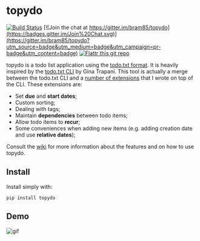 topydo
======

[![Build Status](https://travis-ci.org/bram85/topydo.svg?branch=stable)](https://travis-ci.org/bram85/topydo) [![Join the chat at https://gitter.im/bram85/topydo](https://badges.gitter.im/Join%20Chat.svg)](https://gitter.im/bram85/topydo?utm_source=badge&utm_medium=badge&utm_campaign=pr-badge&utm_content=badge) [![Flattr this git repo](http://api.flattr.com/button/flattr-badge-large.png)](https://flattr.com/submit/auto?user_id=bram85&url=https://github.com/bram85/topydo&title=topydo&language=&tags=github&category=software) 

topydo is a todo list application using the [todo.txt format][1]. It is heavily
inspired by the [todo.txt CLI][2] by Gina Trapani. This tool is actually a
merge between the todo.txt CLI and a [number of extensions][3] that I wrote
on top of the CLI. These extensions are:

* Set **due** and **start dates**;
* Custom sorting;
* Dealing with tags;
* Maintain **dependencies** between todo items;
* Allow todo items to **recur**;
* Some conveniences when adding new items (e.g. adding creation date and use
  **relative dates**);

Consult the [wiki][4] for more information about the features and on how to
use topydo.

Install
-------

Install simply with:

    pip install topydo

Demo
----

![gif][5]


[1]: https://github.com/ginatrapani/todo.txt-cli/wiki/The-Todo.txt-Format
[2]: https://github.com/ginatrapani/todo.txt-cli
[3]: https://github.com/bram85/todo.txt-tools
[4]: https://github.com/bram85/topydo/wiki
[5]: https://raw.githubusercontent.com/bram85/topydo/stable/doc/topydo.gif
